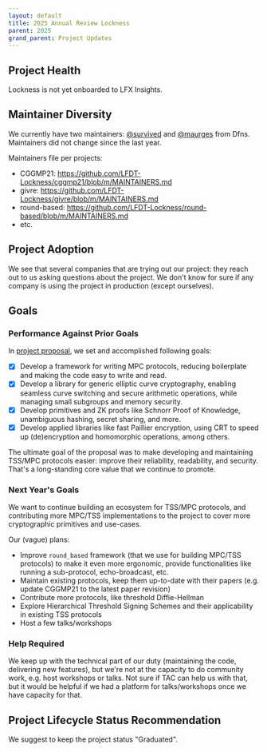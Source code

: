 ```yaml
---
layout: default
title: 2025 Annual Review Lockness
parent: 2025
grand_parent: Project Updates
---
```


## Project Health

Lockness is not yet onboarded to LFX Insights.

## Maintainer Diversity

We currently have two maintainers: [@survived] and [@maurges] from Dfns. Maintainers did not change since the last year.

Maintainers file per projects:
* CGGMP21: https://github.com/LFDT-Lockness/cggmp21/blob/m/MAINTAINERS.md
* givre: https://github.com/LFDT-Lockness/givre/blob/m/MAINTAINERS.md
* round-based: https://github.com/LFDT-Lockness/round-based/blob/m/MAINTAINERS.md
* etc.

[@survived]: https://github.com/survived
[@maurges]: https://github.com/maurges

## Project Adoption

We see that several companies that are trying out our project: they reach out to us asking questions about the project. We don't know for sure if any company is using the project in production (except ourselves).

## Goals

### Performance Against Prior Goals

In [project proposal](https://github.com/dfns/hyperledger-hip-private/blob/proposal/HIPs/incubation/xkey.md), we set and accomplished following goals:

- [x] Develop a framework for writing MPC protocols, reducing boilerplate and making the code easy to
  write and read.
- [x] Develop a library for generic elliptic curve cryptography, enabling seamless curve switching and
  secure arithmetic operations, while managing small subgroups and memory security.
- [x] Develop primitives and ZK proofs like Schnorr Proof of Knowledge, unambiguous hashing,
  secret sharing, and more.
- [x] Develop applied libraries like fast Paillier encryption, using CRT to speed up (de)encryption
  and homomorphic operations, among others.

The ultimate goal of the proposal was to make developing and maintaining TSS/MPC protocols 
easier: improve their reliability, readability, and security. That's a long-standing core
value that we continue to promote.

### Next Year's Goals

We want to continue building an ecosystem for TSS/MPC protocols, and contributing more MPC/TSS implementations to the project to cover
more cryptographic primitives and use-cases.

Our (vague) plans:
- Improve `round_based` framework (that we use for building MPC/TSS protocols) to make it even more ergonomic, provide functionalities
  like running a sub-protocol, echo-broadcast, etc.
- Maintain existing protocols, keep them up-to-date with their papers (e.g. update CGGMP21 to the latest paper revision)
- Contribute more protocols, like threshold Diffie-Hellman
- Explore Hierarchical Threshold Signing Schemes and their applicability in existing TSS protocols
- Host a few talks/workshops

### Help Required

We keep up with the technical part of our duty (maintaining the code, delivering new features), but we're not at the capacity to do community work, e.g. host workshops or talks. Not sure if TAC can help us with that, but it would be helpful if we had a platform for talks/workshops once we have capacity for that.

## Project Lifecycle Status Recommendation

We suggest to keep the project status "Graduated".

